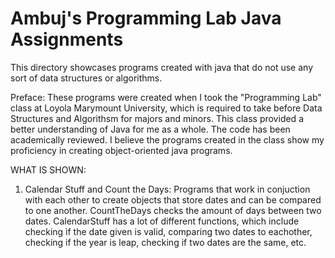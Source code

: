Ambuj's Programming Lab Java Assignments 
=================

This directory showcases programs created with java that do not use any sort of data structures or algorithms.

Preface:
These programs were created when I took the "Programming Lab" class at Loyola Marymount University, which is required to take before Data Structures and Algorithsm for majors and minors. This class provided a better understanding of Java for me as a whole. The code has been academically reviewed. I believe the programs created in the class show my proficiency in creating object-oriented java programs.

WHAT IS SHOWN:
1) Calendar Stuff and Count the Days: Programs that work in conjuction with each other to create objects that store dates and can be compared to one another. CountTheDays checks the amount of days between two dates. CalendarStuff has a lot of different functions, which include checking if the date given is valid, comparing two dates to eachother, checking if the year is leap, checking if two dates are the same, etc.

